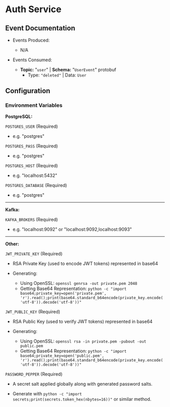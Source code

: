 # Auth Service

## Event Documentation

* Events Produced:
  * N/A

* Events Consumed:
  * **Topic:** "``user``" | **Schema:** "``UserEvent``" protobuf
    * Type: ``"deleted"`` | Data: ``User``

## Configuration

### Environment Variables

**PostgreSQL:**

``POSTGRES_USER`` (Required)

* e.g. "postgres"

``POSTGRES_PASS`` (Required)

* e.g. "postgres"

``POSTGRES_HOST`` (Required)

* e.g. "localhost:5432"

``POSTGRES_DATABASE`` (Required)

* e.g. "postgres"

---

**Kafka:**

``KAFKA_BROKERS`` (Required)

* e.g. "localhost:9092" or "localhost:9092,localhost:9093"

---

**Other:**

``JWT_PRIVATE_KEY`` (Required)

* RSA Private Key (used to encode JWT tokens) represented in base64

* Generating:
  * Using OpenSSL: ``openssl genrsa -out private.pem 2048``
  * Getting Base64 Representation: ``python -c "import base64;private_key=open('private.pem', 'r').read();print(base64.standard_b64encode(private_key.encode('utf-8')).decode('utf-8'))"``

``JWT_PUBLIC_KEY`` (Required)

* RSA Public Key (used to verify JWT tokens) represented in base64

* Generating:
  * Using OpenSSL: ``openssl rsa -in private.pem -pubout -out public.pem``
  * Getting Base64 Representation: ``python -c "import base64;private_key=open('public.pem', 'r').read();print(base64.standard_b64encode(private_key.encode('utf-8')).decode('utf-8'))"``

``PASSWORD_PEPPER`` (Required)

* A secret salt applied globally along with generated password salts.

* Generate with ``python -c "import secrets;print(secrets.token_hex(nbytes=16))"`` or similar method.
